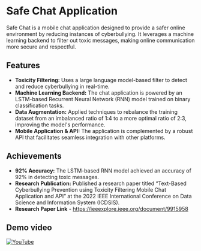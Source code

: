 # Safe Chat Application

Safe Chat is a mobile chat application designed to provide a safer online environment by reducing instances of cyberbullying. It leverages a machine learning backend to filter out toxic messages, making online communication more secure and respectful.

## Features

- **Toxicity Filtering:** Uses a large language model-based filter to detect and reduce cyberbullying in real-time.
- **Machine Learning Backend:** The chat application is powered by an LSTM-based Recurrent Neural Network (RNN) model trained on binary classification tasks.
- **Data Augmentation:** Applied techniques to rebalance the training dataset from an imbalanced ratio of 1:4 to a more optimal ratio of 2:3, improving the model's performance.
- **Mobile Application & API:** The application is complemented by a robust API that facilitates seamless integration with other platforms.

## Achievements

- **92% Accuracy:** The LSTM-based RNN model achieved an accuracy of 92% in detecting toxic messages.
- **Research Publication:** Published a research paper titled “Text-Based Cyberbullying Prevention using Toxicity Filtering Mobile Chat Application and API” at the 2022 IEEE International Conference on Data Science and Information System (ICDSIS).
- **Research Paper Link** - https://ieeexplore.ieee.org/document/9915958

## Demo video <br>
[![YouTube](http://i.ytimg.com/vi/VLFu2vBQdLI/hqdefault.jpg)](https://www.youtube.com/watch?v=VLFu2vBQdLI)
